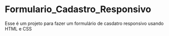 # Formulario_Cadastro_Responsivo
 Esse é um projeto para fazer um formulário de casdatro responsivo usando HTML e CSS
